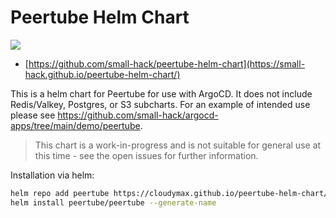 # Peertube Helm Chart
<a href="https://github.com/small-hack/peertube-helm-chart/releases"><img src="https://img.shields.io/github/v/release/small-hack/peertube-helm-chart?style=plastic&labelColor=blue&color=green&logo=GitHub&logoColor=white"></a>

- [https://github.com/small-hack/peertube-helm-chart](https://small-hack.github.io/peertube-helm-chart/)

This is a helm chart for Peertube for use with ArgoCD. It does not include Redis/Valkey, Postgres, or S3 subcharts. 
For an example of intended use please see https://github.com/small-hack/argocd-apps/tree/main/demo/peertube.

> This chart is a work-in-progress and is not suitable for general use at this time - see the open issues for further information.

Installation via helm:
```bash
helm repo add peertube https://cloudymax.github.io/peertube-helm-chart/
helm install peertube/peertube --generate-name
```


